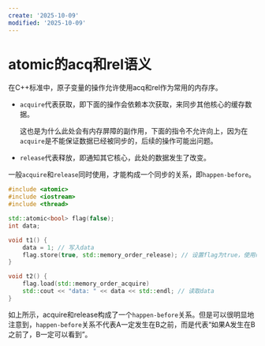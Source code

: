 ```yaml
---
create: '2025-10-09'
modified: '2025-10-09'
---
```


# atomic的acq和rel语义

在C++标准中，原子变量的操作允许使用acq和rel作为常用的内存序。

* `acquire`代表获取，即下面的操作会依赖本次获取，来同步其他核心的缓存数据。

  这也是为什么此处会有内存屏障的副作用，下面的指令不允许向上，因为在`acquire`是不能保证数据已经被同步的，后续的操作可能出问题。

* `release`代表释放，即通知其它核心，此处的数据发生了改变。

一般`acquire`和`release`同时使用，才能构成一个同步的关系，即`happen-before`。

```C++
#include <atomic>
#include <iostream>
#include <thread>

std::atomic<bool> flag(false);
int data;

void t1() {
    data = 1; // 写入data
    flag.store(true, std::memory_order_release); // 设置flag为true，使用release语义
}

void t2() {
	flag.load(std::memory_order_acquire)
    std::cout << "data: " << data << std::endl; // 读取data
}
```

如上所示，acquire和release构成了一个`happen-before`关系。但是可以很明显地注意到，`happen-before`关系不代表A一定发生在B之前，而是代表“如果A发生在B之前了，B一定可以看到”。